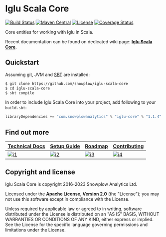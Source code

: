 # Iglu Scala Core

[![Build Status][ci-image]][ci]
[![Maven Central][maven-badge]][maven-link]
[![License][license-image]][license]
[![Coverage Status][coveralls-image]][coveralls]

Core entities for working with Iglu in Scala.

Recent documentation can be found on dedicated wiki page: **[Iglu Scala Core][techdocs]**.

## Quickstart

Assuming git, JVM and [SBT][sbt-site] are installed:

```bash
$ git clone https://github.com/snowplow/iglu-scala-core
$ cd iglu-scala-core
$ sbt compile
```

In order to include Iglu Scala Core into your project, add following to your `build.sbt`:

```scala
libraryDependencies += "com.snowplowanalytics" % "iglu-core" % "1.1.4"
```

## Find out more

| **[Technical Docs][techdocs]**     | **[Setup Guide][setup]**     | **[Roadmap][roadmap]**           | **[Contributing][contributing]**           |
|-------------------------------------|-------------------------------|-----------------------------------|---------------------------------------------|
| [![i1][techdocs-image]][techdocs] | [![i2][setup-image]][setup] | [![i3][roadmap-image]][roadmap] | [![i4][contributing-image]][contributing] |

## Copyright and license

Iglu Scala Core is copyright 2016-2023 Snowplow Analytics Ltd.

Licensed under the **[Apache License, Version 2.0][license]** (the "License");
you may not use this software except in compliance with the License.

Unless required by applicable law or agreed to in writing, software
distributed under the License is distributed on an "AS IS" BASIS,
WITHOUT WARRANTIES OR CONDITIONS OF ANY KIND, either express or implied.
See the License for the specific language governing permissions and
limitations under the License.

[maven-badge]: https://maven-badges.herokuapp.com/maven-central/com.snowplowanalytics/iglu-core_2.13/badge.svg
[maven-link]: https://maven-badges.herokuapp.com/maven-central/com.snowplowanalytics/iglu-core_2.13

[ci]: https://github.com/snowplow/iglu-scala-core/actions?query=workflow%3ACI
[ci-image]: https://github.com/snowplow/iglu-scala-core/workflows/CI/badge.svg

[license-image]: http://img.shields.io/badge/license-Apache--2-blue.svg?style=flat
[license]: http://www.apache.org/licenses/LICENSE-2.0

[coveralls]: https://coveralls.io/github/snowplow/iglu-scala-core?branch=master
[coveralls-image]: https://coveralls.io/repos/github/snowplow/iglu-scala-core/badge.svg?branch=master

[sbt-site]: https://www.scala-sbt.org/

[techdocs]: https://docs.snowplowanalytics.com/docs/pipeline-components-and-applications/iglu/iglu-clients/
[setup]: https://docs.snowplowanalytics.com/docs/pipeline-components-and-applications/iglu/iglu-clients/scala-client-setup/
[roadmap]: https://github.com/snowplow/snowplow/projects/7
[contributing]: https://docs.snowplowanalytics.com/docs/contributing/

[techdocs]: https://docs.snowplowanalytics.com/docs/pipeline-components-and-applications/iglu/common-architecture/iglu-core/
[setup]: https://docs.snowplowanalytics.com/docs/pipeline-components-and-applications/iglu/common-architecture/iglu-core/
[roadmap]: https://github.com/snowplow/snowplow/projects/7
[contributing]: https://docs.snowplowanalytics.com/docs/contributing/

[techdocs-image]: https://d3i6fms1cm1j0i.cloudfront.net/github/images/techdocs.png
[setup-image]: https://d3i6fms1cm1j0i.cloudfront.net/github/images/setup.png
[roadmap-image]: https://d3i6fms1cm1j0i.cloudfront.net/github/images/roadmap.png
[contributing-image]: https://d3i6fms1cm1j0i.cloudfront.net/github/images/contributing.png
